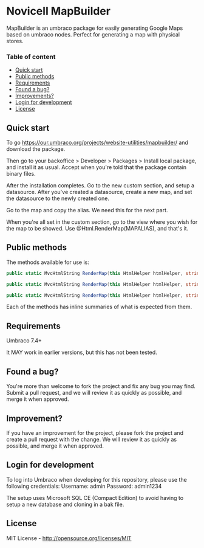 # Novicell MapBuilder

MapBuilder is an umbraco package for easily generating Google Maps based on umbraco nodes. Perfect for generating a map with physical stores.


### Table of content
* [Quick start](#quick-start)
* [Public methods](#public-methods)
* [Requirements](#requirements)
* [Found a bug?](#found-a-bug)
* [Improvements?](#improvements)
* [Login for development](#login)
* [License](#license)

## Quick start
To go https://our.umbraco.org/projects/website-utilities/mapbuilder/ and download the package.

Then go to your backoffice > Developer > Packages > Install local package, and install it as usual. Accept when you're told that the package contain binary files.

After the installation completes. Go to the new custom section, and setup a datasource. After you've created a datasource, create a new map, and set the datasource to the newly created one.

Go to the map and copy the alias. We need this for the next part.

When you're all set in the custom section, go to the view where you wish for the map to be showed. Use @Html.RenderMap(MAPALIAS), and that's it.

## Public methods
The methods available for use is:

```C#
public static MvcHtmlString RenderMap(this HtmlHelper htmlHelper, string mapAlias)
```

```C#
public static MvcHtmlString RenderMap(this HtmlHelper htmlHelper, string mapAlias, List<int> nodeIds)
```

```C#
public static MvcHtmlString RenderMap(this HtmlHelper htmlHelper, string mapAlias, List<int> nodeIds, string titleProperty, string coordsProperty)
```

Each of the methods has inline summaries of what is expected from them.

## Requirements
Umbraco 7.4+

It MAY work in earlier versions, but this has not been tested.

## Found a bug?
You're more than welcome to fork the project and fix any bug you may find. Submit a pull request, and we will review it as quickly as possible, and merge it when approved.

## Improvement?
If you have an improvement for the project, please fork the project and create a pull request with the change. We will review it as quickly as possible, and merge it when approved.

## Login for development
To log into Umbraco when developing for this repository, please use the following credentials:
Username: admin
Password: admin1234

The setup uses Microsoft SQL CE (Compact Edition) to avoid having to setup a new database and cloning in a bak file.

## License
MIT License - http://opensource.org/licenses/MIT

